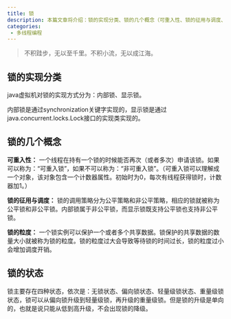 ```yaml
---
title: 锁
description: 本篇文章将介绍：锁的实现分类、锁的几个概念（可重入性、锁的征用与调度、锁的粒度）、锁的状态
categories:
 - 多线程编程
---
```


> 不积跬步，无以至千里。不积小流，无以成江海。

## 锁的实现分类

java虚拟机对锁的实现方式分为：内部锁、显示锁。

内部锁是通过synchronization关键字实现的，显示锁是通过java.concurrent.locks.Lock接口的实现类实现的。

## 锁的几个概念

**可重入性：**
一个线程在持有一个锁的时候能否再次（或者多次）申请该锁。如果可以称为：“可重入锁”，如果不可以称为：“非可重入锁”。（可重入锁可以理解成一个对象，该对象包含一个计数器属性。初始时为0，每次有线程获得锁时，计数器加1。）

**锁的征用与调度：**
锁的调用策略分为公平策略和非公平策略，相应的锁就被称为公平锁和非公平锁。内部锁属于非公平锁，而显示锁既支持公平锁也支持非公平锁。

**锁的粒度：**
一个锁实例可以保护一个或者多个共享数据。锁保护的共享数据的数量大小就被称为锁的粒度。锁的粒度过大会导致等待锁的时间过长，锁的粒度过小会增加调度开销。

## 锁的状态
锁主要存在四种状态，依次是：无锁状态、偏向锁状态、轻量级锁状态、重量级锁状态，锁可以从偏向锁升级到轻量级锁，再升级的重量级锁。但是锁的升级是单向的，也就是说只能从低到高升级，不会出现锁的降级。